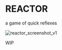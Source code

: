 # REACTOR
a game of quick reflexes

![reactor_screenshot_v1](https://user-images.githubusercontent.com/86641253/125457080-21d6878d-22bd-4f0c-b604-0ca0b48f0dd8.png)


WIP
